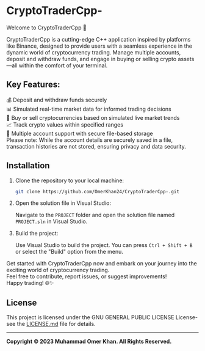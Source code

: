 # CryptoTraderCpp-

Welcome to CryptoTraderCpp 🚀

CryptoTraderCpp is a cutting-edge C++ application inspired by platforms like Binance, designed to provide users with a seamless experience in the dynamic world of cryptocurrency trading. Manage multiple accounts, deposit and withdraw funds, and engage in buying or selling crypto assets—all within the comfort of your terminal.

## Key Features:

💰 Deposit and withdraw funds securely <br>
📊 Simulated real-time market data for informed trading decisions <br>
🔄 Buy or sell cryptocurrencies based on simulated live market trends <br>
📈 Track crypto values within specified ranges <br>
📁 Multiple account support with secure file-based storage <br>
Please note: While the account details are securely saved in a file, transaction histories are not stored, ensuring privacy and data security. <br>

## Installation

1. Clone the repository to your local machine:

    ```bash
    git clone https://github.com/OmerKhan24/CryptoTraderCpp-.git

2. Open the solution file in Visual Studio:

    Navigate to the `PROJECT` folder and open the solution file named `PROJECT.sln` in Visual Studio.

3. Build the project:

    Use Visual Studio to build the project. You can press `Ctrl + Shift + B` or select the "Build" option from the menu.

Get started with CryptoTraderCpp now and embark on your journey into the exciting world of cryptocurrency trading. <br>
Feel free to contribute, report issues, or suggest improvements! <br>
Happy trading! 🌐✨

## License

This project is licensed under the GNU GENERAL PUBLIC LICENSE  License- see the [LICENSE.md](https://github.com/OmerKhan24/CryptoTraderCpp-/blob/main/LICENSE) file for details.

  ---
  
**Copyright © 2023 Muhammad Omer Khan. All Rights Reserved.**
